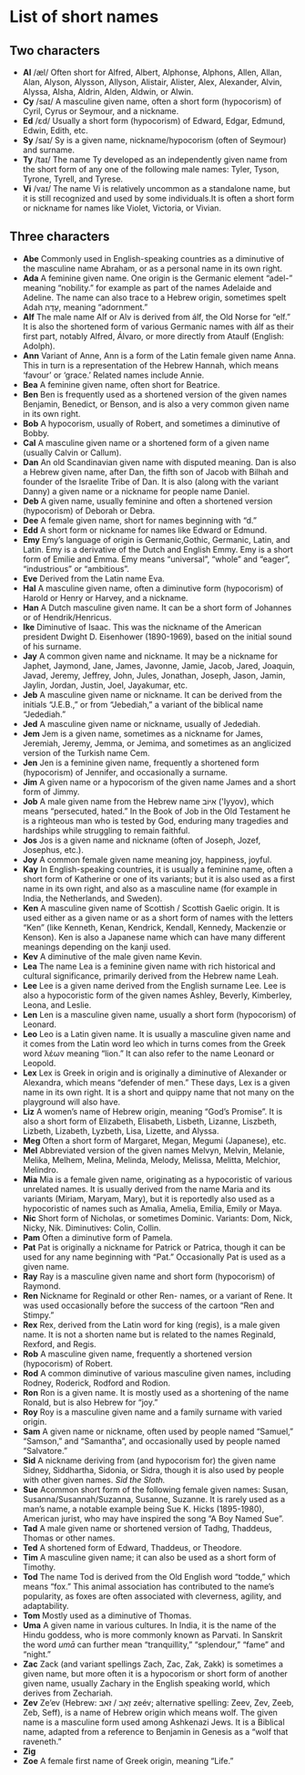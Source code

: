 # List of short names

## Two characters

- __Al__ /æl/ Often short for Alfred, Albert, Alphonse, Alphons, Allen, Allan, Alan, Alyson, Alysson, Allyson, Alistair, Alister, Alex, Alexander, Alvin, Alyssa, Alsha, Aldrin, Alden, Aldwin, or Alwin.
- __Cy__ /saɪ/ A masculine given name, often a short form (hypocorism) of Cyril, Cyrus or Seymour, and a nickname.
- __Ed__ /ɛd/ Usually a short form (hypocorism) of Edward, Edgar, Edmund, Edwin, Edith, etc.
- __Sy__ /saɪ/ Sy is a given name, nickname/hypocorism (often of Seymour) and surname.
- __Ty__ /taɪ/ The name Ty developed as an independently given name from the short form of any one of the following male names: Tyler, Tyson, Tyrone, Tyrell, and Tyrese.
- __Vi__ /vaɪ/ The name Vi is relatively uncommon as a standalone name, but it is still recognized and used by some individuals.It is often a short form or nickname for names like Violet, Victoria, or Vivian.

## Three characters

- __Abe__ Commonly used in English-speaking countries as a diminutive of the masculine name Abraham, or as a personal name in its own right.
- __Ada__ A feminine given name. One origin is the Germanic element “adel-” meaning “nobility.” for example as part of the names Adelaide and Adeline. The name can also trace to a Hebrew origin, sometimes spelt Adah עָדָה, meaning “adornment.”
- __Alf__ The male name Alf or Alv is derived from álf, the Old Norse for “elf.” It is also the shortened form of various Germanic names with álf as their first part, notably Alfred, Álvaro, or more directly from Ataulf (English: Adolph).
- __Ann__ Variant of Anne, Ann is a form of the Latin female given name Anna. This in turn is a representation of the Hebrew Hannah, which means ‘favour’ or ‘grace.’ Related names include Annie.  
- __Bea__ A feminine given name, often short for Beatrice.
- __Ben__ Ben is frequently used as a shortened version of the given names Benjamin, Benedict, or Benson, and is also a very common given name in its own right.
- __Bob__ A hypocorism, usually of Robert, and sometimes a diminutive of Bobby.
- __Cal__ A masculine given name or a shortened form of a given name (usually Calvin or Callum).
- __Dan__ An old Scandinavian given name with disputed meaning. Dan is also a Hebrew given name, after Dan, the fifth son of Jacob with Bilhah and founder of the Israelite Tribe of Dan. It is also (along with the variant Danny) a given name or a nickname for people name Daniel.
- __Deb__ A given name, usually feminine and often a shortened version (hypocorism) of Deborah or Debra.
- __Dee__ A female given name, short for names beginning with “d.”
- __Edd__ A short form or nickname for names like Edward or Edmund.
- __Emy__ Emy’s language of origin is Germanic,Gothic, Germanic, Latin, and Latin. Emy is a derivative of the Dutch and English Emmy. Emy is a short form of Emilie and Emma. Emy means “universal”, “whole” and “eager”, “industrious” or “ambitious”.
- __Eve__ Derived from the Latin name Eva.
- __Hal__ A masculine given name, often a diminutive form (hypocorism) of Harold or Henry or Harvey, and a nickname.
- __Han__ A Dutch masculine given name. It can be a short form of Johannes or of Hendrik/Henricus.
- __Ike__ Diminutive of Isaac. This was the nickname of the American president Dwight D. Eisenhower (1890-1969), based on the initial sound of his surname.
- __Jay__ A common given name and nickname. It may be a nickname for Japhet, Jaymond, Jane, James, Javonne, Jamie, Jacob, Jared, Joaquin, Javad, Jeremy, Jeffrey, John, Jules, Jonathan, Joseph, Jason, Jamin, Jaylin, Jordan, Justin, Joel, Jayakumar, etc.
- __Jeb__ A masculine given name or nickname. It can be derived from the initials “J.E.B.,” or from “Jebediah,” a variant of the biblical name “Jedediah.”
- __Jed__ A masculine given name or nickname, usually of Jedediah.
- __Jem__ Jem is a given name, sometimes as a nickname for James, Jeremiah, Jeremy, Jemma, or Jemima, and sometimes as an anglicized version of the Turkish name Cem.
- __Jen__ Jen is a feminine given name, frequently a shortened form (hypocorism) of Jennifer, and occasionally a surname.
- __Jim__ A given name or a hypocorism of the given name James and a short form of Jimmy.
- __Job__ A male given name from the Hebrew name אִיּוֹב ('Iyyov), which means “persecuted, hated.” In the Book of Job in the Old Testament he is a righteous man who is tested by God, enduring many tragedies and hardships while struggling to remain faithful.
- __Jos__ Jos is a given name and nickname (often of Joseph, Jozef, Josephus, etc.).
- __Joy__ A common female given name meaning joy, happiness, joyful.
- __Kay__ In English-speaking countries, it is usually a feminine name, often a short form of Katherine or one of its variants; but it is also used as a first name in its own right, and also as a masculine name (for example in India, the Netherlands, and Sweden).
- __Ken__ A masculine given name of Scottish / Scottish Gaelic origin. It is used either as a given name or as a short form of names with the letters “Ken” (like Kenneth, Kenan, Kendrick, Kendall, Kennedy, Mackenzie or Kenson). Ken is also a Japanese name which can have many different meanings depending on the kanji used.
- __Kev__ A diminutive of the male given name Kevin.
- __Lea__ The name Lea is a feminine given name with rich historical and cultural significance, primarily derived from the Hebrew name Leah.
- __Lee__ Lee is a given name derived from the English surname Lee. Lee is also a hypocoristic form of the given names Ashley, Beverly, Kimberley, Leona, and Leslie.
- __Len__ Len is a masculine given name, usually a short form (hypocorism) of Leonard.
- __Leo__ Leo is a Latin given name. It is usually a masculine given name and it comes from the Latin word leo which in turns comes from the Greek word λέων meaning “lion.” It can also refer to the name Leonard or Leopold.
- __Lex__ Lex is Greek in origin and is originally a diminutive of Alexander or Alexandra, which means “defender of men.” These days, Lex is a given name in its own right. It is a short and quippy name that not many on the playground will also have.
- __Liz__ A women’s name of Hebrew origin, meaning “God’s Promise”. It is also a short form of Elizabeth, Elisabeth, Lisbeth, Lizanne, Liszbeth, Lizbeth, Lizabeth, Lyzbeth, Lisa, Lizette, and Alyssa.
- __Meg__ Often a short form of Margaret, Megan, Megumi (Japanese), etc.
- __Mel__ Abbreviated version of the given names Melvyn, Melvin, Melanie, Melika, Melhem, Melina, Melinda, Melody, Melissa, Melitta, Melchior, Melindro.
- __Mia__ Mia is a female given name, originating as a hypocoristic of various unrelated names. It is usually derived from the name Maria and its variants (Miriam, Maryam, Mary), but it is reportedly also used as a hypocoristic of names such as Amalia, Amelia, Emilia, Emily or Maya.
- __Nic__ Short form of Nicholas, or sometimes Dominic. Variants: Dom, Nick, Nicky, Nik. Diminutives: Colin, Collin.
- __Pam__ Often a diminutive form of Pamela.
- __Pat__ Pat is originally a nickname for Patrick or Patrica, though it can be used for any name beginning with “Pat.” Occasionally Pat is used as a given name.
- __Ray__ Ray is a masculine given name and short form (hypocorism) of Raymond.
- __Ren__ Nickname for Reginald or other Ren- names, or a variant of Rene. It was used occasionally before the success of the cartoon “Ren and Stimpy.”
- __Rex__ Rex, derived from the Latin word for king (regis), is a male given name. It is not a shorten name but is related to the names Reginald, Rexford, and Regis.
- __Rob__ A masculine given name, frequently a shortened version (hypocorism) of Robert.
- __Rod__ A common diminutive of various masculine given names, including Rodney, Roderick, Rodford and Rodion.
- __Ron__ Ron is a given name. It is mostly used as a shortening of the name Ronald, but is also Hebrew for “joy.”
- __Roy__ Roy is a masculine given name and a family surname with varied origin.
- __Sam__ A given name or nickname, often used by people named “Samuel,” “Samson,” and “Samantha”, and occasionally used by people named “Salvatore.”
- __Sid__ A nickname deriving from (and hypocorism for) the given name Sidney, Siddhartha, Sidonia, or Sidra, though it is also used by people with other given names. _Sid the Sloth._
- __Sue__ Acommon short form of the following female given names: Susan, Susanna/Susannah/Suzanna, Susanne, Suzanne. It is rarely used as a man’s name, a notable example being Sue K. Hicks (1895-1980), American jurist, who may have inspired the song “A Boy Named Sue”.
- __Tad__ A male given name or shortened version of Tadhg, Thaddeus, Thomas or other names.
- __Ted__ A shortened form of Edward, Thaddeus, or Theodore.
- __Tim__ A masculine given name; it can also be used as a short form of Timothy.
- __Tod__ The name Tod is derived from the Old English word “todde,” which means “fox.” This animal association has contributed to the name’s popularity, as foxes are often associated with cleverness, agility, and adaptability.
- __Tom__ Mostly used as a diminutive of Thomas.
- __Uma__ A given name in various cultures. In India, it is the name of the Hindu goddess, who is more commonly known as Parvati. In Sanskrit the word _umā_ can further mean “tranquillity,” “splendour,” “fame” and “night.”
- __Zac__ Zack (and variant spellings Zach, Zac, Zak, Zakk) is sometimes a given name, but more often it is a hypocorism or short form of another given name, usually Zachary in the English speaking world, which derives from Zechariah.
- __Zev__ Ze’ev (Hebrew: זְאֵב / זאב zeév; alternative spelling: Zeev, Zev, Zeeb, Zeb, Seff), is a name of Hebrew origin which means wolf. The given name is a masculine form used among Ashkenazi Jews. It is a Biblical name, adapted from a reference to Benjamin in Genesis as a “wolf that raveneth.”
- __Zig__
- __Zoe__ A female first name of Greek origin, meaning “Life.”
